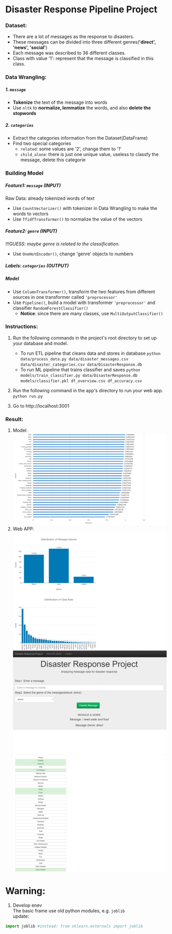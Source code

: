 # Disaster Response Pipeline Project

### Dataset:
- There are a lot of messages as the response to disasters.
- These messages can be divided into three different genres(**'direct', 'news', 'social'**)
- Each message was described to 36 different classes.
- Class with value '1': represent that the message is classified in this class.

### Data Wrangling:
##### 1. `message`
- **Tokenize** the text of the message into words
- Use `nltk` to **normalize, lemmatize** the words, and also **delete the stopwords**

##### 2. `categories`
- Extract the categories information from the Dataset(DataFrame)
- Find two special categories
    - `related`: some values are '2', change them to '1'
    - `child_alone`: there is just one unique value, useless to classfy the message, delete this categorie


### Building Model
##### Feature1: `message` (INPUT)
Raw Data: already tokenized words of text
- Use `CountVectorizer()` with tokenizer in Data Wrangling to make the words to vectors
- Use `TfidfTransformer()` to normalize the value of the vectors

##### Feature2: `genre` (INPUT)
*!!!GUESS: maybe genre is related to the classification.*
- Use `OneHotEncoder()`, change 'genre' objects to numbers  

##### Labels: `categories` (OUTPUT)

##### Model
- Use `ColumnTransformer()`, transform the two features from different sources in one transformer called `'preprocessor'`
- Use `Pipeline()`, build a model with transformer `'preprocessor'` and classifier `RandomForestClassifier()`
    - **Notice**: since there are many classes, use `MultiOutputClassifier()`


### Instructions:
1. Run the following commands in the project's root directory to set up your database and model.

    - To run ETL pipeline that cleans data and stores in database
        `python data/process_data.py data/disaster_messages.csv data/disaster_categories.csv data/DisasterResponse.db`
    - To run ML pipeline that trains classifier and saves
        `python models/train_classifier.py data/DisasterResponse.db models/classifier.pkl df_overview.csv df_accuracy.csv`

2. Run the following command in the app's directory to run your web app.
    `python run.py`

3. Go to http://localhost:3001

### Result:
1. Model:
![predict accuracy](./images/classification_accuracy.png)
2. Web APP:
![Overview](./images/Overview.png)
![Response:query](./images/response1.png)
![response_classification](./images/response_classification.png)


# Warning:
1. Develop enev  
The basic frame use old python modules, e.g. `joblib`  
update:
```py
import joblib #instead: from sklearn.externals import joblib
```
